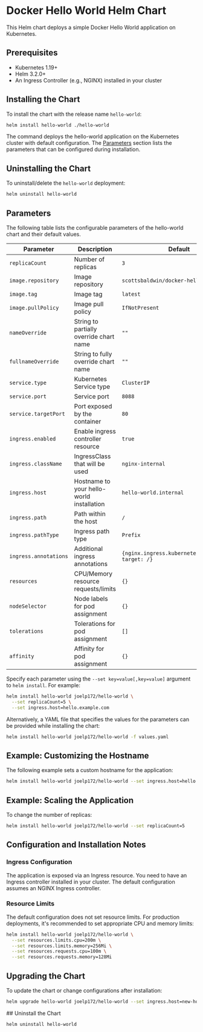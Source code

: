 # Docker Hello World Helm Chart

This Helm chart deploys a simple Docker Hello World application on Kubernetes.

## Prerequisites

- Kubernetes 1.19+
- Helm 3.2.0+
- An Ingress Controller (e.g., NGINX) installed in your cluster

## Installing the Chart

To install the chart with the release name `hello-world`:

```bash
helm install hello-world ./hello-world
```

The command deploys the hello-world application on the Kubernetes cluster with default configuration. The [Parameters](#parameters) section lists the parameters that can be configured during installation.

## Uninstalling the Chart

To uninstall/delete the `hello-world` deployment:

```bash
helm uninstall hello-world
```

## Parameters

The following table lists the configurable parameters of the hello-world chart and their default values.

| Parameter                | Description                                        | Default                        |
|--------------------------|----------------------------------------------------|---------------------------------|
| `replicaCount`           | Number of replicas                                 | `3`                             |
| `image.repository`       | Image repository                                   | `scottsbaldwin/docker-hello-world` |
| `image.tag`              | Image tag                                          | `latest`                        |
| `image.pullPolicy`       | Image pull policy                                  | `IfNotPresent`                  |
| `nameOverride`           | String to partially override chart name            | `""`                            |
| `fullnameOverride`       | String to fully override chart name                | `""`                            |
| `service.type`           | Kubernetes Service type                            | `ClusterIP`                     |
| `service.port`           | Service port                                       | `8088`                          |
| `service.targetPort`     | Port exposed by the container                      | `80`                            |
| `ingress.enabled`        | Enable ingress controller resource                 | `true`                          |
| `ingress.className`      | IngressClass that will be used                     | `nginx-internal`                |
| `ingress.host`           | Hostname to your hello-world installation          | `hello-world.internal`          |
| `ingress.path`           | Path within the host                               | `/`                             |
| `ingress.pathType`       | Ingress path type                                  | `Prefix`                        |
| `ingress.annotations`    | Additional ingress annotations                     | `{nginx.ingress.kubernetes.io/rewrite-target: /}` |
| `resources`              | CPU/Memory resource requests/limits                | `{}`                            |
| `nodeSelector`           | Node labels for pod assignment                     | `{}`                            |
| `tolerations`            | Tolerations for pod assignment                     | `[]`                            |
| `affinity`               | Affinity for pod assignment                        | `{}`                            |

Specify each parameter using the `--set key=value[,key=value]` argument to `helm install`. For example:

```bash
helm install hello-world joelp172/hello-world \
  --set replicaCount=5 \
  --set ingress.host=hello.example.com
```

Alternatively, a YAML file that specifies the values for the parameters can be provided while installing the chart:

```bash
helm install hello-world joelp172/hello-world -f values.yaml
```

## Example: Customizing the Hostname

The following example sets a custom hostname for the application:

```bash
helm install hello-world joelp172/hello-world --set ingress.host=hello.example.com
```

## Example: Scaling the Application

To change the number of replicas:

```bash
helm install hello-world joelp172/hello-world --set replicaCount=5
```

## Configuration and Installation Notes

### Ingress Configuration

The application is exposed via an Ingress resource. You need to have an Ingress controller installed in your cluster. The default configuration assumes an NGINX Ingress controller.

### Resource Limits

The default configuration does not set resource limits. For production deployments, it's recommended to set appropriate CPU and memory limits:

```bash
helm install hello-world joelp172/hello-world \
  --set resources.limits.cpu=200m \
  --set resources.limits.memory=256Mi \
  --set resources.requests.cpu=100m \
  --set resources.requests.memory=128Mi
```

## Upgrading the Chart

To update the chart or change configurations after installation:

```bash
helm upgrade hello-world joelp172/hello-world --set ingress.host=new-host.example.com
```

## Uninstall the Chart

```bash
helm uninstall hello-world
```

